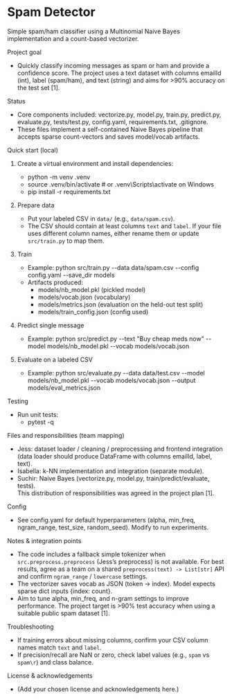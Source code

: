 # Spam Detector

Simple spam/ham classifier using a Multinomial Naive Bayes implementation and a count-based vectorizer.

Project goal
- Quickly classify incoming messages as spam or ham and provide a confidence score. The project uses a text dataset with columns emailId (int), label (spam/ham), and text (string) and aims for >90% accuracy on the test set [1].

Status
- Core components included: vectorize.py, model.py, train.py, predict.py, evaluate.py, tests/test.py, config.yaml, requirements.txt, .gitignore.
- These files implement a self-contained Naive Bayes pipeline that accepts sparse count-vectors and saves model/vocab artifacts.

Quick start (local)
1. Create a virtual environment and install dependencies:
   - python -m venv .venv
   - source .venv/bin/activate  # or .venv\Scripts\activate on Windows
   - pip install -r requirements.txt

2. Prepare data
   - Put your labeled CSV in `data/` (e.g., `data/spam.csv`).
   - The CSV should contain at least columns `text` and `label`. If your file uses different column names, either rename them or update `src/train.py` to map them.

3. Train
   - Example:
     python src/train.py --data data/spam.csv --config config.yaml --save_dir models
   - Artifacts produced:
     - models/nb_model.pkl (pickled model)
     - models/vocab.json (vocabulary)
     - models/metrics.json (evaluation on the held-out test split)
     - models/train_config.json (config used)

4. Predict single message
   - Example:
     python src/predict.py --text "Buy cheap meds now" --model models/nb_model.pkl --vocab models/vocab.json

5. Evaluate on a labeled CSV
   - Example:
     python src/evaluate.py --data data/test.csv --model models/nb_model.pkl --vocab models/vocab.json --output models/eval_metrics.json

Testing
- Run unit tests:
  - pytest -q

Files and responsibilities (team mapping)
- Jess: dataset loader / cleaning / preprocessing and frontend integration (data loader should produce DataFrame with columns emailId, label, text).  
- Isabella: k-NN implementation and integration (separate module).  
- Suchir: Naive Bayes (vectorize.py, model.py, train/predict/evaluate, tests).  
This distribution of responsibilities was agreed in the project plan [1].

Config
- See config.yaml for default hyperparameters (alpha, min_freq, ngram_range, test_size, random_seed). Modify to run experiments.

Notes & integration points
- The code includes a fallback simple tokenizer when `src.preprocess.preprocess` (Jess’s preprocess) is not available. For best results, agree as a team on a shared `preprocess(text) -> List[str]` API and confirm `ngram_range` / `lowercase` settings.
- The vectorizer saves vocab as JSON (token -> index). Model expects sparse dict inputs {index: count}.
- Aim to tune alpha, min_freq, and n-gram settings to improve performance. The project target is >90% test accuracy when using a suitable public spam dataset [1].

Troubleshooting
- If training errors about missing columns, confirm your CSV column names match `text` and `label`.
- If precision/recall are NaN or zero, check label values (e.g., `spam` vs `spam\r`) and class balance.

License & acknowledgements
- (Add your chosen license and acknowledgements here.)